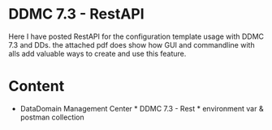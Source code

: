# DDMC 7.3 - RestAPI
Here I have posted RestAPI for the configuration template usage with DDMC 7.3 and DDs. the attached pdf does show how GUI and commandline with alls add valuable ways to create and use this feature.

# Content

  * DataDomain Management Center
  		 * DDMC 7.3 - Rest
  		 	* environment var & postman collection

